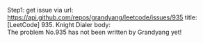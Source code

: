 Step1: get issue via url: https://api.github.com/repos/grandyang/leetcode/issues/935 
 title:[LeetCode] 935. Knight Dialer 
 body:  
 The problem No.935 has not been written by Grandyang yet!